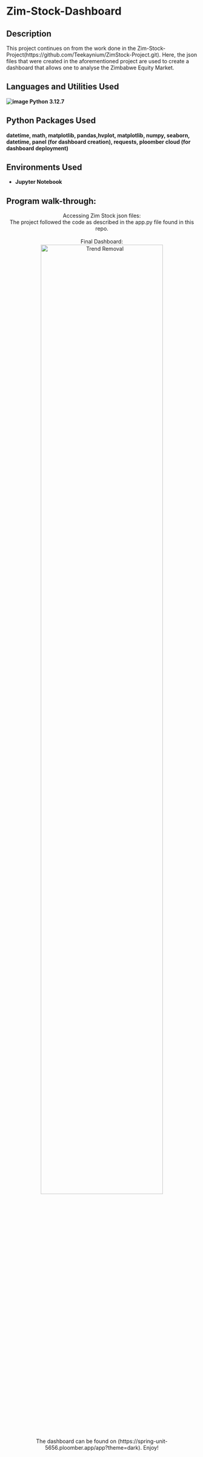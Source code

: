 # Zim-Stock-Dashboard

<h2>Description</h2>
This project continues on from the work done in the Zim-Stock-Project(https://github.com/Teekaynium/ZimStock-Project.git). Here, the json files that were created in the aforementioned project are used to create a dashboard that allows one to analyse the Zimbabwe Equity Market.  
<br />


<h2>Languages and Utilities Used</h2>

<b>![image](https://github.com/user-attachments/assets/da230f44-a9fd-4bc7-b31a-c7c17053d2ea) Python 3.12.7 
</b>
  <h2>Python Packages Used</h2>
  <b>datetime, math, matplotlib, pandas,hvplot, matplotlib, numpy, seaborn, datetime, panel (for dashboard creation), requests, ploomber cloud (for dashboard deployment)
</b>

<h2>Environments Used </h2>

- <b>Jupyter Notebook</b>

<h2>Program walk-through:</h2>

<p align="center">
Accessing Zim Stock json files: <br/>
The project followed the code as described in the app.py file found in this repo. 
<br />
<br />
Final Dashboard:  <br/>
<img src="https://i.imgur.com/tLtxzqa.png" height="80%" width="80%" alt="Trend Removal"/>
<br />
<br />
The dashboard can be found on (https://spring-unit-5656.ploomber.app/app?theme=dark). Enjoy!

<!--
 ```diff
- text in red
+ text in green
! text in orange
# text in gray
@@ text in purple (and bold)@@
```
--!>
